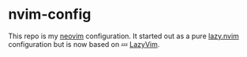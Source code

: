 # nvim-config

This repo is my [neovim](https://neovim.io) configuration. It started out as a pure [lazy.nvim](https://github.com/folke/lazy.nvim) configuration but is now based on 💤 [LazyVim](https://github.com/LazyVim/LazyVim).
